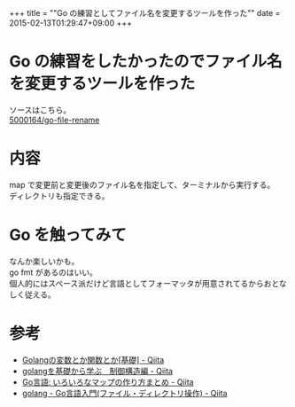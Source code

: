 +++
title = ""Go の練習としてファイル名を変更するツールを作った""
date = 2015-02-13T01:29:47+09:00
+++

Go の練習をしたかったのでファイル名を変更するツールを作った
====
ソースはこちら。  
[5000164/go-file-rename](https://github.com/5000164/go-file-rename)

内容
====
map で変更前と変更後のファイル名を指定して、ターミナルから実行する。  
ディレクトリも指定できる。

Go を触ってみて
====
なんか楽しいかも。  
go fmt があるのはいい。  
個人的にはスペース派だけど言語としてフォーマッタが用意されてるからおとなしく従える。

参考
====
* [Golangの変数とか関数とか[基礎] - Qiita](http://qiita.com/mackiso/items/e435e154e3376a68dcca)
* [golangを基礎から学ぶ　制御構造編 - Qiita](http://qiita.com/high5/items/3fe34d2feeff2c11f5ca)
* [Go言語: いろいろなマップの作り方まとめ - Qiita](http://qiita.com/suin/items/7225ab9f2aeb6f55c606)
* [golang - Go言語入門(ファイル・ディレクトリ操作) - Qiita](http://qiita.com/knt45/items/557ee65c46a685ea4f59)
